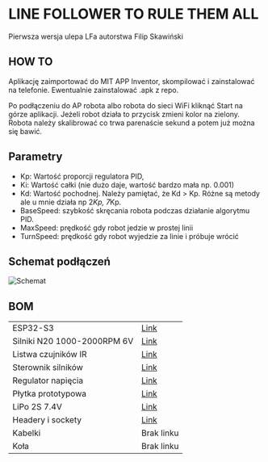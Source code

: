 # LINE FOLLOWER TO RULE THEM ALL
Pierwsza wersja ulepa LFa autorstwa Filip Skawiński

## HOW TO

Aplikację zaimportować do MIT APP Inventor, skompilować i zainstalować na telefonie.
Ewentualnie zainstalować .apk z repo.

Po podłączeniu do AP robota albo robota do sieci WiFi kliknąć Start na górze aplikacji. Jeżeli robot działa to przycisk zmieni kolor na zielony.
Robota należy skalibrować co trwa parenaście sekund a potem już można się bawić.

## Parametry

- Kp: Wartość proporcji regulatora PID,
- Ki: Wartość całki (nie dużo daje, wartość bardzo mała np. 0.001)
- Kd: Wartość pochodnej. Należy pamiętać, że Kd > Kp. Różne są metody ale u mnie działa np 2*Kp, 7*Kp.
- BaseSpeed: szybkość skręcania robota podczas działanie algorytmu PID.
- MaxSpeed: prędkość gdy robot jedzie w prostej linii
- TurnSpeed: prędkość gdy robot wyjedzie za linie i próbuje wrócić

## Schemat podłączeń

<img alt="Schemat" src="Schemat.png">

## BOM

<table>
  <tr>
    <td>ESP32-S3</td>
    <td><a href="https://pl.aliexpress.com/item/1005007656791597.html?spm=a2g0o.productlist.main.13.545ee3906jK00Z&algo_pvid=ab0496bf-58f1-44b3-bbdb-f1086f42cc5c&algo_exp_id=ab0496bf-58f1-44b3-bbdb-f1086f42cc5c-6&pdp_npi=4%40dis%21PLN%2129.99%2129.99%21%21%217.29%217.29%21%40211b807017303099795513300ef8ed%2112000041678227215%21sea%21PL%211653512003%21X&curPageLogUid=VWNVc5cLpqUa&utparam-url=scene%3Asearch%7Cquery_from%3A">Link</a></td>
  </tr>
  <tr>
    <td>Silniki N20 1000-2000RPM 6V</td>
    <td><a href="https://pl.aliexpress.com/item/1005005269066699.html?spm=a2g0o.productlist.main.27.cc4b657amqK5Dy&algo_pvid=95db3c5d-38b6-40a0-9bf5-c7dee7782784&algo_exp_id=95db3c5d-38b6-40a0-9bf5-c7dee7782784-13&pdp_npi=4%40dis%21PLN%2115.70%2115.70%21%21%2127.26%2127.26%21%40210390b817303109208393923e5e9f%2112000032429643050%21sea%21PL%211653512003%21X&curPageLogUid=oLB5q8NQthUe&utparam-url=scene%3Asearch%7Cquery_from%3A">Link</a></td>
  </tr>
  <tr>
    <td>Listwa czujników IR</td>
    <td><a href="https://pl.aliexpress.com/item/1005003333788694.html?spm=a2g0o.order_list.order_list_main.132.51f21c24Y7fKGh&gatewayAdapt=glo2pol">Link</a></td>
  </tr>
  <tr>
    <td>Sterownik silników</td>
    <td><a href="https://pl.aliexpress.com/item/1005003401989364.html?spm=a2g0o.order_list.order_list_main.137.51f21c24Y7fKGh&gatewayAdapt=glo2pol">Link</a></td>
  </tr>
  <tr>
    <td>Regulator napięcia</td>
    <td><a href="https://pl.aliexpress.com/item/1005006245122273.html?spm=a2g0o.detail.pcDetailTopMoreOtherSeller.2.70efpUw8pUw8u5&gps-id=pcDetailTopMoreOtherSeller&scm=1007.40050.354490.0&scm_id=1007.40050.354490.0&scm-url=1007.40050.354490.0&pvid=badf5927-ea6f-4215-a7d9-8c04e6ace2fc&_t=gps-id:pcDetailTopMoreOtherSeller,scm-url:1007.40050.354490.0,pvid:badf5927-ea6f-4215-a7d9-8c04e6ace2fc,tpp_buckets:668%232846%238110%231995&pdp_npi=4%40dis%21PLN%213.71%213.71%21%21%216.43%216.44%21%40211b819117307263097706984e0372%2112000036448444700%21rec%21PL%211653512003%21XZ&utparam-url=scene%3ApcDetailTopMoreOtherSeller%7Cquery_from%3A">Link</a></td>
  </tr>
  <tr>
    <td>Płytka prototypowa</td>
    <td><a href="https://pl.aliexpress.com/item/1005006100148769.html?spm=a2g0o.productlist.main.2.631cdsmgdsmgFx&algo_pvid=899cb1f6-c89a-499a-8537-0dbaeac1d593&algo_exp_id=899cb1f6-c89a-499a-8537-0dbaeac1d593-1&pdp_npi=4%40dis%21PLN%213.20%213.01%21%21%215.69%215.34%21%40211b612517107553350064239efff3%2112000035755220383%21sea%21PL%211653512003%21&curPageLogUid=7hSxv22ADHy3&utparam-url=scene%3Asearch%7Cquery_from%3A">Link</a></td>
  </tr>
  <tr>
    <td>LiPo 2S 7.4V</td>
    <td><a href="https://botland.com.pl/akumulatory-li-pol-2s-74v-/7876-pakiet-li-pol-dualsky-300mah-30c-2s-74v-6941047107403.html">Link</a></td>
  </tr>
  <tr>
    <td>Headery i sockety</td>
    <td><a href="https://pl.aliexpress.com/item/4000873858801.html?spm=a2g0o.detail.pcDetailTopMoreOtherSeller.2.6ae810Xb10XbcI&gps-id=pcDetailTopMoreOtherSeller&scm=1007.40050.354490.0&scm_id=1007.40050.354490.0&scm-url=1007.40050.354490.0&pvid=1e43e31e-8b77-441c-8f33-47458f6eafbe&_t=gps-id:pcDetailTopMoreOtherSeller,scm-url:1007.40050.354490.0,pvid:1e43e31e-8b77-441c-8f33-47458f6eafbe,tpp_buckets:668%232846%238110%231995&pdp_npi=4%40dis%21PLN%218.72%218.72%21%21%212.12%212.12%21%40211b6c1717303109843884282e2dfb%2110000010058190554%21rec%21PL%211653512003%21X&utparam-url=scene%3ApcDetailTopMoreOtherSeller%7Cquery_from%3A">Link</a></td>
  </tr>
  <tr>
    <td>Kabelki</td>
    <td>Brak linku</td>
  </tr>
  <tr>
    <td>Koła</td>
    <td>Brak linku</td>
  </tr>
</table>

